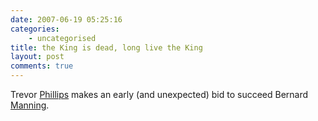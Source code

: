 ```yaml
---
date: 2007-06-19 05:25:16
categories:
    - uncategorised
title: the King is dead, long live the King
layout: post
comments: true
---
```

Trevor [Phillips](http://news.bbc.co.uk/1/hi/uk/6764899.stm) makes an
early (and unexpected) bid to succeed Bernard
[Manning](http://news.bbc.co.uk/1/hi/entertainment/6765093.stm).
